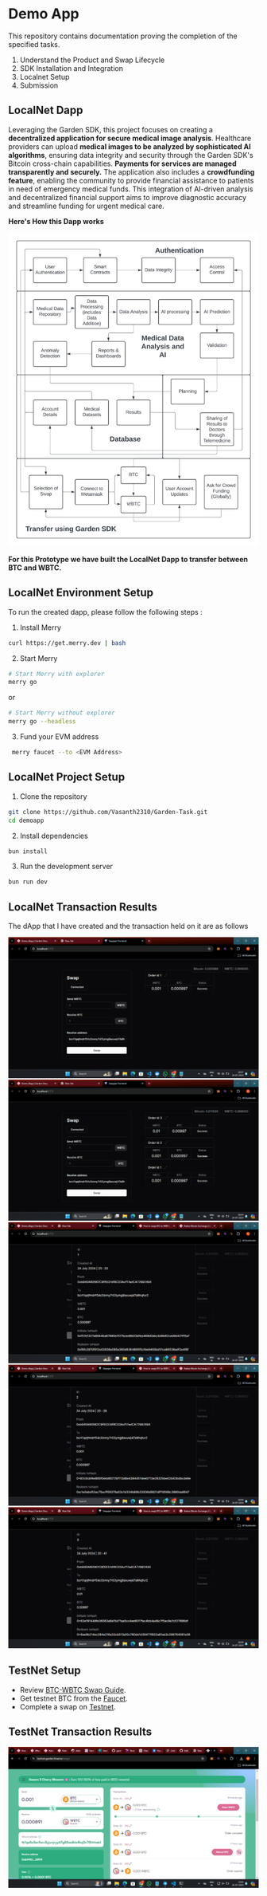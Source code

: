 # Demo App

This repository contains documentation proving the completion of the specified tasks.

1. Understand the Product and Swap Lifecycle
2. SDK Installation and Integration
3. Localnet Setup
4. Submission

## LocalNet Dapp

Leveraging the Garden SDK, this project focuses on creating a **decentralized application for secure medical image analysis**. Healthcare providers can upload **medical images to be analyzed by sophisticated AI algorithms**, ensuring data integrity and security through the Garden SDK's Bitcoin cross-chain capabilities. **Payments for services are managed transparently and securely.** The application also includes a **crowdfunding feature**, enabling the community to provide financial assistance to patients in need of emergency medical funds. This integration of AI-driven analysis and decentralized financial support aims to improve diagnostic accuracy and streamline funding for urgent medical care.

**Here's How this Dapp works**

![Please visit the Assets Folder if Image is not displayed](https://github.com/Vasanth2310/Garden-Task/blob/94a0aba288161875d150a0ed9b85d2841082606d/Assets/Dapp%20for%20Medical%20Image%20Analysis.jpeg)

**For this Prototype we have built the LocalNet Dapp to transfer between BTC and WBTC.**

## LocalNet Environment Setup

To run the created dapp, please follow the following steps :

1. Install Merry

```bash
curl https://get.merry.dev | bash
```

2. Start Merry

```bash
# Start Merry with explorer
merry go
```

or

```bash
# Start Merry without explorer
merry go --headless
```

3. Fund your EVM address

```bash
 merry faucet --to <EVM Address>
```

## LocalNet Project Setup

1. Clone the repository

```bash
git clone https://github.com/Vasanth2310/Garden-Task.git
cd demoapp
```

2. Install dependencies

```bash
bun install
```

3. Run the development server

```bash
bun run dev
```

## LocalNet Transaction Results

The dApp that I have created and the transaction held on it are as follows

![Please visit the Assets Folder if Image is not displayed](https://github.com/Vasanth2310/Garden-Task/blob/41b5a68f4c84c82f4c508d4cd7289b13d487531c/Assets/Screenshot%20(82).png)
![Please visit the Assets Folder if Image is not displayed](https://github.com/Vasanth2310/Garden-Task/blob/41b5a68f4c84c82f4c508d4cd7289b13d487531c/Assets/Screenshot%20(85).png)
![Please visit the Assets Folder if Image is not displayed](https://github.com/Vasanth2310/Garden-Task/blob/41b5a68f4c84c82f4c508d4cd7289b13d487531c/Assets/Screenshot%20(89).png)
![Please visit the Assets Folder if Image is not displayed](https://github.com/Vasanth2310/Garden-Task/blob/41b5a68f4c84c82f4c508d4cd7289b13d487531c/Assets/Screenshot%20(88).png)
![Please visit the Assets Folder if Image is not displayed](https://github.com/Vasanth2310/Garden-Task/blob/41b5a68f4c84c82f4c508d4cd7289b13d487531c/Assets/Screenshot%20(87).png)

## TestNet Setup 

   - Review [BTC-WBTC Swap Guide](https://docs.garden.finance/home/basics/guides/btc-wbtc).
   - Get testnet BTC from the [Faucet](https://faucet-v1.netlify.app/).
   - Complete a swap on [Testnet](https://testnet.garden.finance).

## TestNet Transaction Results

![Please visit the Assets Folder if Image is not displayed](https://github.com/Vasanth2310/Garden-Task/blob/d550efe11f6cd240a5fd82e9beb5424d6462dfb7/Assets/Screenshot%20(90).png)
